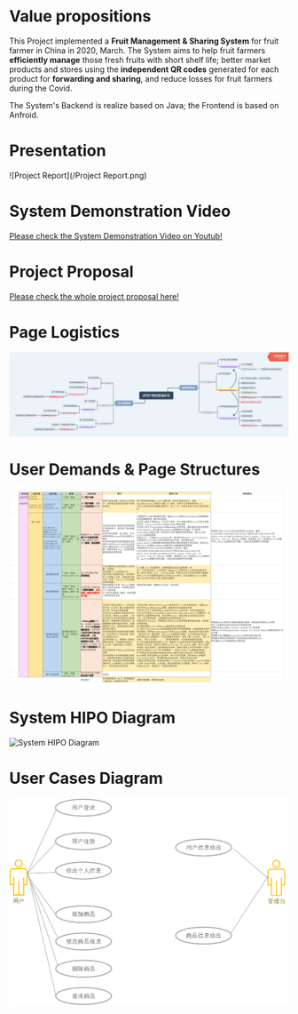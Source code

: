 # Value propositions
This Project implemented a **Fruit Management & Sharing System** for fruit farmer in China in 2020, March. The System aims to help fruit farmers **efficiently manage** those fresh fruits with short shelf life; better market products and stores using the **independent QR codes** generated for each product for **forwarding and sharing**, and reduce losses for fruit farmers during the Covid.

The System's Backend is realize based on Java; the Frontend is based on Anfroid.

# Presentation
![Project Report](/Project Report.png)

# System Demonstration Video 
[Please check the System Demonstration Video on Youtub!](https://www.youtube.com/watch?v=5SyHO-GPm30&list=PLKJC3aN3a3EWu9Mq3e69oGZim4NoJQXbg)

# Project Proposal
[Please check the whole project proposal here!](https://github.com/coco2023/2019-Android-Fruit-Store/blob/main/Project%20Proposal%20-%20Android%20Fruit%20App.pdf)

# Page Logistics
![Page Logistics](/Multi%20Users%20Fruit%20App%20-%20Page%20Logic.png)

# User Demands & Page Structures
![Page Structure](/User%20Demands%20&%20Page%20Functions.png)

# System HIPO Diagram
![System HIPO Diagram](/System%20HIPO%20Diagram.png)

# User Cases Diagram
![User Cases Diagram](/User%20Cases%20Diagram.png)
